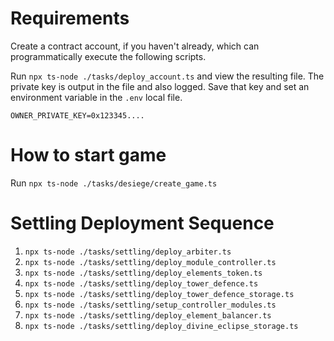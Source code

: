 # Requirements

Create a contract account, if you haven't already, which can programmatically execute the following scripts.

Run `npx ts-node ./tasks/deploy_account.ts` and view the resulting file. The private key is output in the file and also logged. Save that key and set an environment variable in the `.env` local file.

`OWNER_PRIVATE_KEY=0x123345....`

# How to start game

Run `npx ts-node ./tasks/desiege/create_game.ts`

# Settling Deployment Sequence

1. `npx ts-node ./tasks/settling/deploy_arbiter.ts`
2. `npx ts-node ./tasks/settling/deploy_module_controller.ts`
3. `npx ts-node ./tasks/settling/deploy_elements_token.ts`
4. `npx ts-node ./tasks/settling/deploy_tower_defence.ts`
5. `npx ts-node ./tasks/settling/deploy_tower_defence_storage.ts`
6. `npx ts-node ./tasks/settling/setup_controller_modules.ts`
7. `npx ts-node ./tasks/settling/deploy_element_balancer.ts`
8. `npx ts-node ./tasks/settling/deploy_divine_eclipse_storage.ts`
